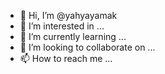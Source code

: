 - 👋 Hi, I’m @yahyayamak
- 👀 I’m interested in ...
- 🌱 I’m currently learning ...
- 💞️ I’m looking to collaborate on ...
- 📫 How to reach me ...

<!---
yahyayamak/yahyayamak is a ✨ special ✨ repository because its `README.md` (this file) appears on your GitHub profile.
You can click the Preview link to take a look at your changes.
--->
